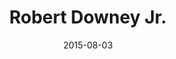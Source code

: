 ---
location: /assets/img/artwork/robert.jpg
title: Robert Downey Jr.
date: 2015-08-03
tags: 
  - pencil
---